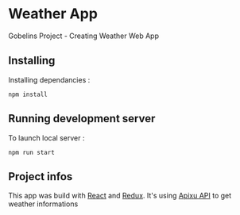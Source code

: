 # Weather App

Gobelins Project - Creating Weather Web App


## Installing

Installing dependancies :

    npm install


## Running development server

To launch local server :

    npm run start


## Project infos

This app was build with [React](https://reactjs.org) and [Redux](https://redux.js.org).
It's using [Apixu API](https://www.apixu.com) to get weather informations

